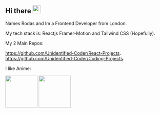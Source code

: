 ## Hi there <img src="https://github.com/user-attachments/assets/20275d80-5eda-4e92-abb2-63ffae1c268e" width="25"/>


<!--
**Unidentified-Coder/Unidentified-Coder** is a ✨ _special_ ✨ repository because its `README.md` (this file) appears on your GitHub profile.

Here are some ideas to get you started:

- 🔭 I’m currently working on ...
- 🌱 I’m currently learning ...
- 👯 I’m looking to collaborate on ...
- 🤔 I’m looking for help with ...
- 💬 Ask me about ...
- 📫 How to reach me: ...
- 😄 Pronouns: ...
- ⚡ Fun fact: ...
-->

Names Rodas and Im a Frontend Developer from London.

My tech stack is: Reactjs Framer-Motion and Tailwind CSS (Hopefully).

My 2 Main Repos:

https://github.com/Unidentified-Coder/React-Projects.
https://github.com/Unidentified-Coder/Coding-Projects.

I like Anime:

<img src= "https://github.com/user-attachments/assets/7a9a6c3e-4343-4235-998b-2d1bb27dcb59" width="100"/>
<img src= "https://github.com/user-attachments/assets/b10b681d-5346-4d1f-b01c-178ef7a89d90" width="100"/>


